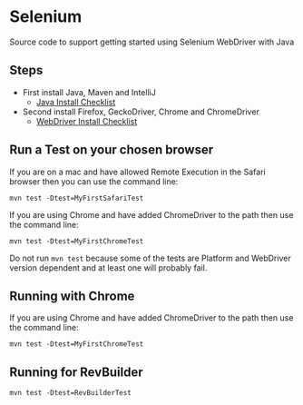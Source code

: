 Selenium
===========================

Source code to support getting started using Selenium WebDriver with Java


## Steps

* First install Java, Maven and IntelliJ
    * [Java Install Checklist](https://github.com/eviltester/startUsingJavaJUnit/blob/master/speedrun_install_java_checklist.md)
* Second install Firefox, GeckoDriver, Chrome and ChromeDriver
    * [WebDriver Install Checklist](https://github.com/eviltester/startUsingSeleniumWebDriver/blob/master/speedrun_install_checklist.md)


## Run a Test on your chosen browser

If you are on a mac and have allowed Remote Execution in the Safari browser then you can use the command line:

`mvn test -Dtest=MyFirstSafariTest`

If you are using Chrome and have added ChromeDriver to the path then use the command line:

`mvn test -Dtest=MyFirstChromeTest`


Do not run `mvn test` because some of the tests are Platform and WebDriver version dependent and at least one will probably fail.


## Running with Chrome

If you are using Chrome and have added ChromeDriver to the path then use the command line:

`mvn test -Dtest=MyFirstChromeTest`

## Running for RevBuilder
`mvn test -Dtest=RevBuilderTest`